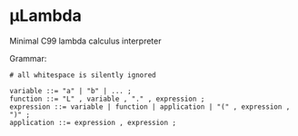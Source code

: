# μLambda
Minimal C99 lambda calculus interpreter

Grammar:
```
# all whitespace is silently ignored

variable ::= "a" | "b" | ... ;
function ::= "L" , variable , "." , expression ;
expression ::= variable | function | application | "(" , expression , ")" ;
application ::= expression , expression ;
```

